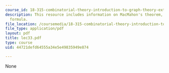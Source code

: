 ```yaml
---
course_id: 18-315-combinatorial-theory-introduction-to-graph-theory-extremal-and-enumerative-combinatorics-spring-2005
description: This resource includes information on MacMahon's theorem, and Hook-Content
  formula.
file_location: /coursemedia/18-315-combinatorial-theory-introduction-to-graph-theory-extremal-and-enumerative-combinatorics-spring-2005/44721defd64555a34e5e49835949e874_lec33.pdf
file_type: application/pdf
layout: pdf
title: lec33.pdf
type: course
uid: 44721defd64555a34e5e49835949e874

---
```

None